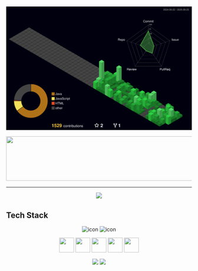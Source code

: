 
![](./profile-3d-contrib/profile-night-green.svg)


<!-- 펫 농장 -->
<a href="https://github.com/pnow7">
  <img src="https://render.gitanimals.org/lines/pnow7" width="1000" height="120" />
</a>

---

<p align="center">
  <a href="https://github.com/pnow7">
    <img src="https://render.gitanimals.org/farms/pnow7" width="1200" />
  </a>
</p>


## Tech Stack

<div align="center">
  <img src="https://techstack-generator.vercel.app/java-icon.svg" alt="icon" width="65" height="65" />
  <img src="https://techstack-generator.vercel.app/python-icon.svg" alt="icon" width="65" height="65" />
</div>

<p align="center">
  <img src="https://cdn.jsdelivr.net/gh/devicons/devicon/icons/java/java-original.svg" width="40" height="40"/>
  <img src="https://cdn.jsdelivr.net/gh/devicons/devicon/icons/spring/spring-original.svg" width="40" height="40"/>
  <img src="https://cdn.jsdelivr.net/gh/devicons/devicon/icons/react/react-original.svg" width="40" height="40"/>
  <img src="https://cdn.jsdelivr.net/gh/devicons/devicon/icons/oracle/oracle-original.svg" width="40" height="40"/>
  <img src="https://cdn.jsdelivr.net/gh/devicons/devicon/icons/python/python-original.svg" width="40" height="40"/>
</p>

<!-- Most uses Laguage & Boj Tier -->
<div align="center">
  <img height="170em" src="https://github-readme-stats.vercel.app/api/top-langs/?username=pnow7&layout=compact&bg_color=30,91eae4,86A8E7&title_color=fff&text_color=fff">
  <a href="https://solved.ac/guswo4324/"><img style="height:170px;" src="http://mazassumnida.wtf/api/v2/generate_badge?boj=guswo4324" /></a>
</div>



<!-- 웨이브 모양 헤더, 푸터
![header](https://capsule-render.vercel.app/api?type=waving&color=gradient&height=200&section=header&text=🌱&fontSize=40) 
![footer](https://capsule-render.vercel.app/api?section=footer&type=waving&color=gradient)
-->
